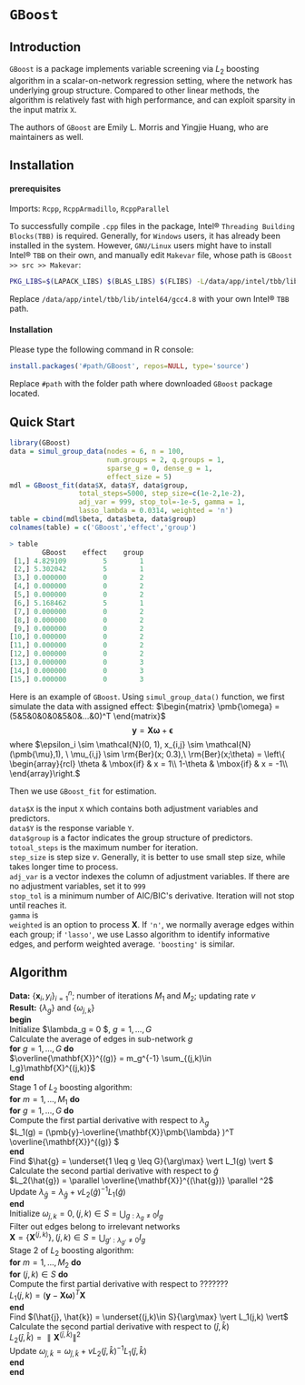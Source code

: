 # `GBoost`

## Introduction

`GBoost` is a package implements variable screening via $L_2$ boosting algorithm in a scalar-on-network regression setting, where the network has underlying group structure. Compared to other linear methods, the algorithm is relatively fast with high performance, and can exploit sparsity in the input matrix `X`.

The authors of `GBoost` are Emily L. Morris and Yingjie Huang, who are maintainers as well.

## Installation

#### prerequisites

Imports: `Rcpp`, `RcppArmadillo`, `RcppParallel`

To successfully compile `.cpp` files in the package, Intel&reg; `Threading Building Blocks(TBB)` is required. Generally, for `Windows` users, it has already been installed in the system. However, `GNU/Linux` users might have to install Intel&reg; `TBB` on their own, and manually edit `Makevar` file, whose path is `GBoost >> src >> Makevar`:

```bash
PKG_LIBS=$(LAPACK_LIBS) $(BLAS_LIBS) $(FLIBS) -L/data/app/intel/tbb/lib/intel64/gcc4.8 -ltbb
```

Replace `/data/app/intel/tbb/lib/intel64/gcc4.8` with your own Intel&reg; `TBB` path.

#### Installation

Please type the following command in R console:

```R
install.packages('#path/GBoost', repos=NULL, type='source')
```

Replace `#path` with the folder path where downloaded `GBoost` package located.

## Quick Start

```R
library(GBoost)
data = simul_group_data(nodes = 6, n = 100, 
                        num.groups = 2, q.groups = 1,
                        sparse_g = 0, dense_g = 1, 
                        effect_size = 5)
mdl = GBoost_fit(data$X, data$Y, data$group, 
                 total_steps=5000, step_size=c(1e-2,1e-2), 
                 adj_var = 999, stop_tol=-1e-5, gamma = 1, 
                 lasso_lambda = 0.0314, weighted = 'n')
table = cbind(mdl$beta, data$beta, data$group)
colnames(table) = c('GBoost','effect','group')

> table
        GBoost    effect    group
 [1,] 4.829109         5        1
 [2,] 5.302042         5        1
 [3,] 0.000000         0        2
 [4,] 0.000000         0        2
 [5,] 0.000000         0        2
 [6,] 5.168462         5        1
 [7,] 0.000000         0        2
 [8,] 0.000000         0        2
 [9,] 0.000000         0        2
[10,] 0.000000         0        2
[11,] 0.000000         0        2
[12,] 0.000000         0        2
[13,] 0.000000         0        3
[14,] 0.000000         0        3
[15,] 0.000000         0        3

```

Here is an example of `GBoost`. Using `simul_group_data()` function, we first simulate the data with assigned effect: $\begin{matrix}
\pmb{\omega} = (5&5&0&0&0&5&0&...&0)^T
\end{matrix}$ 
$$
\pmb{y} = \pmb{X}\pmb{\omega} + \pmb{\epsilon}
$$
where $\epsilon_i \sim \mathcal{N}(0, 1), x_{i,j} \sim \mathcal{N}(\pmb{\mu},1), \ \mu_{i,j} \sim \rm{Ber}(x; 0.3),\
\rm{Ber}(x;\theta) = \left\{ \begin{array}{rcl} 
\theta & \mbox{if} & x = 1\\
1-\theta & \mbox{if} & x = -1\\
\end{array}\right.$

Then we use `GBoost_fit` for estimation. 

`data$X` is the input `X` which contains both adjustment variables and predictors.   
`data$Y` is the response variable `Y`.   
`data$group` is a factor indicates the group structure of predictors.  
`totoal_steps` is the maximum number for iteration.  
`step_size` is step size $v$. Generally, it is better to use small step size, while takes longer time to process.  
`adj_var` is a vector indexes the column of adjustment variables. If there are no adjustment variables, set it to `999 `  
`stop_tol` is a minimum number of AIC/BIC's derivative. Iteration will not stop until reaches it.  
`gamma` is   
`weighted` is an option to process $\mathbf{X}$. If `'n'`, we normally average edges within each group; if `'lasso'`, we use Lasso algorithm to identify informative edges, and perform weighted average. `'boosting'` is similar.

## Algorithm

**Data:** $\{ \mathbf{x}_i, y_i \} ^n_{i=1};$ number of iterations $M_1$ and $M_2$; updating rate $v$  
**Result:** $\{\lambda_g\}$ and $\{\omega_{j,k}\}$  
**begin**  
	Initialize $\lambda_g = 0 $, $g = 1,...,G$  
	Calculate the average of edges in sub-network $g$  
​	**for** $g=1,...,G$ **do**  
​		$\overline{\mathbf{X}}^{(g)} = m_g^{-1} \sum_{(j,k)\in I_g}\mathbf{X}^{(j,k)}$  
​	**end**  
​	Stage 1 of $L_2$ boosting algorithm:  
​	**for** $m = 1,...,M_1$ **do**  
​		**for** $g = 1,...,G$ **do**  
​			Compute the first partial derivative with respect to $\lambda_g$  
​			$L_1(g) = (\pmb{y}-\overline{\mathbf{X}}\pmb{\lambda} )^T \overline{\mathbf{X}}^{(g)} $  
​		**end**  
​		Find $\hat{g} = \underset{1 \leq g \leq G}{\arg\max} \vert L_1(g) \vert $  
​		Calculate the second partial derivative with respect to $\hat{g}$  
​		$L_2(\hat{g}) = \parallel \overline{\mathbf{X}}^{(\hat{g})} \parallel ^2$  
​		Update $\lambda_{\hat{g}} = \lambda_{\hat{g}} + v L_2(\hat{g})^{-1}L_1(\hat{g})$  
​	**end**  
​	Initialize $\omega_{j,k} = 0, (j, k) \in S = \bigcup_{g:\lambda_g \neq 0} I_g$  
​	Filter out edges belong to irrelevant networks  
​	$\mathbf{X} = \{\mathbf{X}^{(j,k)}\}, (j, k) \in S = \bigcup_{g':\lambda_{g'} \neq 0} I_g$  
​	Stage 2 of $L_2$ boosting algorithm:  
​	**for** $m = 1,...,M_2$ **do**  
​		**for** $(j,k)\in S$ **do**  
​			Compute the first partial derivative with respect to ???????  
​			$L_1(j, k) = (\pmb{y} - \mathbf{X}\pmb{\omega})^T \mathbf{X}$  
​		**end**  
​		Find $(\hat{j}, \hat{k}) = \underset{(j,k)\in S}{\arg\max} \vert L_1(j,k) \vert$  
​		Calculate the second partial derivative with respect to $(\hat{j}, \hat{k})$  
​		$L_2(\hat{j}, \hat{k}) = \parallel \mathbf{X}^{(\hat{j}, \hat{k})} \parallel ^2$  
​		Update $\omega_{\hat{j}, \hat{k}} = \omega_{\hat{j}, \hat{k}} + v L_2(\hat{j}, \hat{k})^{-1}L_1(\hat{j}, \hat{k})$  
​	**end**  
**end**  

